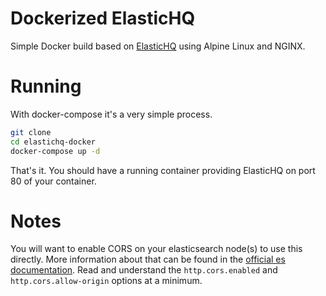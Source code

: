 # Dockerized ElasticHQ

Simple Docker build based on [ElasticHQ](https://github.com/royrusso/elasticsearch-HQ) using Alpine Linux and NGINX.

# Running

With docker-compose it's a very simple process.

```bash
git clone
cd elastichq-docker
docker-compose up -d
```

That's it.  You should have a running container providing ElasticHQ on port 80 of your container.

# Notes

You will want to enable CORS on your elasticsearch node(s) to use this directly.
More information about that can be found in the [official es documentation](https://www.elastic.co/guide/en/elasticsearch/reference/current/modules-http.html).
Read and understand the `http.cors.enabled` and `http.cors.allow-origin` options at a minimum.
